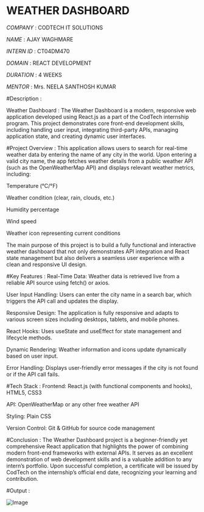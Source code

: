 # WEATHER DASHBOARD

*COMPANY* : CODTECH IT SOLUTIONS

*NAME* : AJAY WAGHMARE

*INTERN ID* : CT04DM470

*DOMAIN* : REACT DEVELOPMENT

*DURATION* : 4 WEEKS

*MENTOR* : Mrs. NEELA SANTHOSH KUMAR



#Description :

Weather Dashboard : 
The Weather Dashboard is a modern, responsive web application developed using React.js as a part of the CodTech internship program. 
This project demonstrates core front-end development skills, including handling user input, integrating third-party APIs, managing application state, and creating dynamic user interfaces.


#Project Overview :
This application allows users to search for real-time weather data by entering the name of any city in the world. 
Upon entering a valid city name, the app fetches weather details from a public weather API (such as the OpenWeatherMap API) and displays relevant weather metrics, 
including:

Temperature (°C/°F)

Weather condition (clear, rain, clouds, etc.)

Humidity percentage

Wind speed

Weather icon representing current conditions

The main purpose of this project is to build a fully functional and interactive weather dashboard that not only demonstrates API integration and React state management 
but also delivers a seamless user experience with a clean and responsive UI design.



#Key Features :
Real-Time Data: Weather data is retrieved live from a reliable API source using fetch() or axios.

User Input Handling: Users can enter the city name in a search bar, which triggers the API call and updates the display.

Responsive Design: The application is fully responsive and adapts to various screen sizes including desktops, tablets, and mobile phones.

React Hooks: Uses useState and useEffect for state management and lifecycle methods.

Dynamic Rendering: Weather information and icons update dynamically based on user input.

Error Handling: Displays user-friendly error messages if the city is not found or if the API call fails.



#Tech Stack :
Frontend: React.js (with functional components and hooks), HTML5, CSS3

API: OpenWeatherMap or any other free weather API

Styling: Plain CSS

Version Control: Git & GitHub for source code management


#Conclusion :
The Weather Dashboard project is a beginner-friendly yet comprehensive React application that highlights the power of combining modern front-end frameworks with external APIs.
It serves as an excellent demonstration of web development skills and is a valuable addition to any intern’s portfolio. 
Upon successful completion, a certificate will be issued by CodTech on the internship’s official end date, recognizing your learning and contribution.


#Output : 

![Image](https://github.com/user-attachments/assets/8dc1c4c4-003d-46bf-8c19-457cc21cfc5c)
